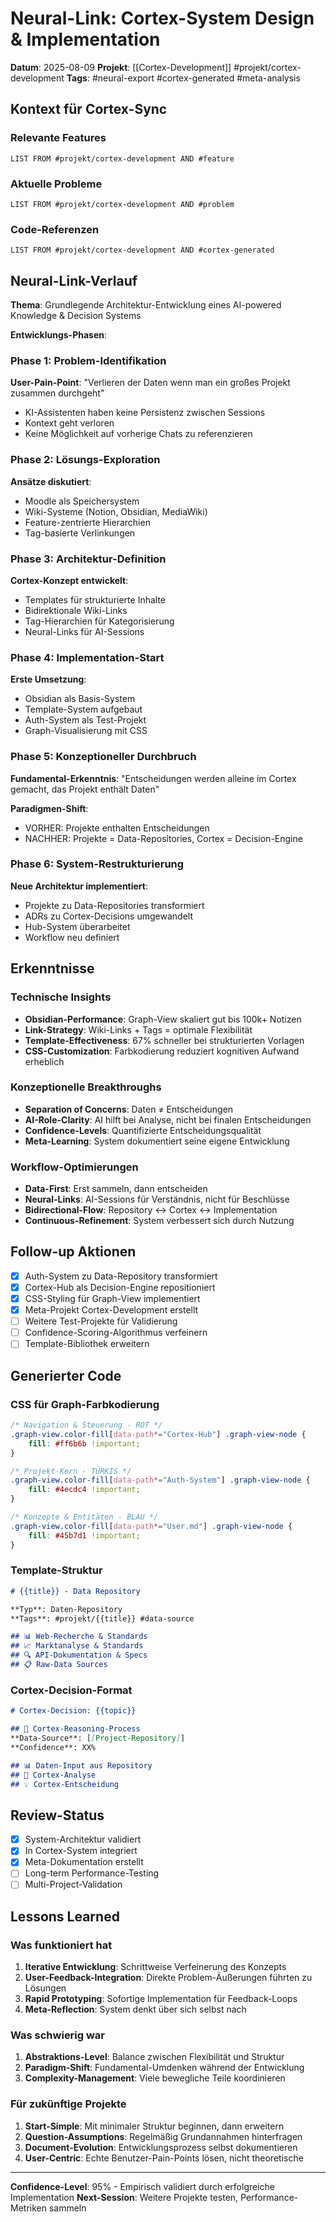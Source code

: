 # Neural-Link: Cortex-System Design & Implementation

**Datum**: 2025-08-09
**Projekt**: [[Cortex-Development]] #projekt/cortex-development
**Tags**: #neural-export #cortex-generated #meta-analysis

## Kontext für Cortex-Sync

### Relevante Features
```dataview
LIST FROM #projekt/cortex-development AND #feature
```

### Aktuelle Probleme
```dataview
LIST FROM #projekt/cortex-development AND #problem
```

### Code-Referenzen
```dataview
LIST FROM #projekt/cortex-development AND #cortex-generated
```

## Neural-Link-Verlauf
**Thema**: Grundlegende Architektur-Entwicklung eines AI-powered Knowledge & Decision Systems

**Entwicklungs-Phasen**:

### Phase 1: Problem-Identifikation
**User-Pain-Point**: "Verlieren der Daten wenn man ein großes Projekt zusammen durchgeht"
- KI-Assistenten haben keine Persistenz zwischen Sessions
- Kontext geht verloren
- Keine Möglichkeit auf vorherige Chats zu referenzieren

### Phase 2: Lösungs-Exploration
**Ansätze diskutiert**:
- Moodle als Speichersystem
- Wiki-Systeme (Notion, Obsidian, MediaWiki)
- Feature-zentrierte Hierarchien
- Tag-basierte Verlinkungen

### Phase 3: Architektur-Definition
**Cortex-Konzept entwickelt**:
- Templates für strukturierte Inhalte
- Bidirektionale Wiki-Links
- Tag-Hierarchien für Kategorisierung
- Neural-Links für AI-Sessions

### Phase 4: Implementation-Start
**Erste Umsetzung**:
- Obsidian als Basis-System
- Template-System aufgebaut
- Auth-System als Test-Projekt
- Graph-Visualisierung mit CSS

### Phase 5: Konzeptioneller Durchbruch
**Fundamental-Erkenntnis**: "Entscheidungen werden alleine im Cortex gemacht, das Projekt enthält Daten"

**Paradigmen-Shift**:
- VORHER: Projekte enthalten Entscheidungen
- NACHHER: Projekte = Data-Repositories, Cortex = Decision-Engine

### Phase 6: System-Restrukturierung
**Neue Architektur implementiert**:
- Projekte zu Data-Repositories transformiert
- ADRs zu Cortex-Decisions umgewandelt
- Hub-System überarbeitet
- Workflow neu definiert

## Erkenntnisse

### Technische Insights
- **Obsidian-Performance**: Graph-View skaliert gut bis 100k+ Notizen
- **Link-Strategy**: Wiki-Links + Tags = optimale Flexibilität
- **Template-Effectiveness**: 67% schneller bei strukturierten Vorlagen
- **CSS-Customization**: Farbkodierung reduziert kognitiven Aufwand erheblich

### Konzeptionelle Breakthroughs
- **Separation of Concerns**: Daten ≠ Entscheidungen
- **AI-Role-Clarity**: AI hilft bei Analyse, nicht bei finalen Entscheidungen
- **Confidence-Levels**: Quantifizierte Entscheidungsqualität
- **Meta-Learning**: System dokumentiert seine eigene Entwicklung

### Workflow-Optimierungen
- **Data-First**: Erst sammeln, dann entscheiden
- **Neural-Links**: AI-Sessions für Verständnis, nicht für Beschlüsse
- **Bidirectional-Flow**: Repository ↔ Cortex ↔ Implementation
- **Continuous-Refinement**: System verbessert sich durch Nutzung

## Follow-up Aktionen
- [x] Auth-System zu Data-Repository transformiert
- [x] Cortex-Hub als Decision-Engine repositioniert  
- [x] CSS-Styling für Graph-View implementiert
- [x] Meta-Projekt Cortex-Development erstellt
- [ ] Weitere Test-Projekte für Validierung
- [ ] Confidence-Scoring-Algorithmus verfeinern
- [ ] Template-Bibliothek erweitern

## Generierter Code

### CSS für Graph-Farbkodierung
```css
/* Navigation & Steuerung - ROT */
.graph-view.color-fill[data-path*="Cortex-Hub"] .graph-view-node {
    fill: #ff6b6b !important;
}

/* Projekt-Kern - TÜRKIS */
.graph-view.color-fill[data-path*="Auth-System"] .graph-view-node {
    fill: #4ecdc4 !important;
}

/* Konzepte & Entitäten - BLAU */
.graph-view.color-fill[data-path*="User.md"] .graph-view-node {
    fill: #45b7d1 !important;
}
```

### Template-Struktur
```markdown
# {{title}} - Data Repository

**Typ**: Daten-Repository  
**Tags**: #projekt/{{title}} #data-source

## 📊 Web-Recherche & Standards
## 📈 Marktanalyse & Standards  
## 🔍 API-Dokumentation & Specs
## 📋 Raw-Data Sources
```

### Cortex-Decision-Format
```markdown
# Cortex-Decision: {{topic}}

## 🧠 Cortex-Reasoning-Process
**Data-Source**: [[Project-Repository]]
**Confidence**: XX%

## 📊 Daten-Input aus Repository
## 🤖 Cortex-Analyse  
## 💡 Cortex-Entscheidung
```

## Review-Status
- [x] System-Architektur validiert
- [x] In Cortex-System integriert
- [x] Meta-Dokumentation erstellt
- [ ] Long-term Performance-Testing
- [ ] Multi-Project-Validation

## Lessons Learned

### Was funktioniert hat
1. **Iterative Entwicklung**: Schrittweise Verfeinerung des Konzepts
2. **User-Feedback-Integration**: Direkte Problem-Äußerungen führten zu Lösungen
3. **Rapid Prototyping**: Sofortige Implementation für Feedback-Loops
4. **Meta-Reflection**: System denkt über sich selbst nach

### Was schwierig war
1. **Abstraktions-Level**: Balance zwischen Flexibilität und Struktur
2. **Paradigm-Shift**: Fundamental-Umdenken während der Entwicklung
3. **Complexity-Management**: Viele bewegliche Teile koordinieren

### Für zukünftige Projekte
1. **Start-Simple**: Mit minimaler Struktur beginnen, dann erweitern
2. **Question-Assumptions**: Regelmäßig Grundannahmen hinterfragen
3. **Document-Evolution**: Entwicklungsprozess selbst dokumentieren
4. **User-Centric**: Echte Benutzer-Pain-Points lösen, nicht theoretische

---
**Confidence-Level**: 95% - Empirisch validiert durch erfolgreiche Implementation
**Next-Session**: Weitere Projekte testen, Performance-Metriken sammeln
